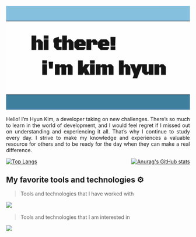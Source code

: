 ![hi](https://github.com/forhn37/forhn37/blob/main/images/hithere.gif)

<p align="justify">
Hello! I’m Hyun Kim, a developer taking on new challenges. There’s so much to learn in the world of development, and I would feel regret if I missed out on understanding and experiencing it all. That’s why I continue to study every day. I strive to make my knowledge and experiences a valuable resource for others and to be ready for the day when they can make a real difference.
</p>

<div align="center" style="display: flex; justify-content: space-between; width: 100%; margin: auto;">
  <a href="#">
    <img src="https://github-readme-stats.vercel.app/api/top-langs/?username=forhn37&layout=donut" alt="Top Langs" style="height: 200px;" />
  </a>
  <a href="#">
    <img src="https://github-readme-stats.vercel.app/api?username=forhn37&show_icons=true&theme=radical" alt="Anurag's GitHub stats" style="height: 200px;" />
  </a>
</div>

## My favorite tools and technologies ⚙️

> Tools and technologies that I have worked with
<img src="https://skillicons.dev/icons?i=js,nodejs,ts,supabase,html,css,git,github,mysql,nextjs,notion,tailwind,vercel,vscode">

> Tools and technologies that I am interested in
<img src="https://skillicons.dev/icons?i=py,react,c,java,kubernetes,docker,django,fastapi,mongodb,nestjs,linux,ubuntu,redis">

